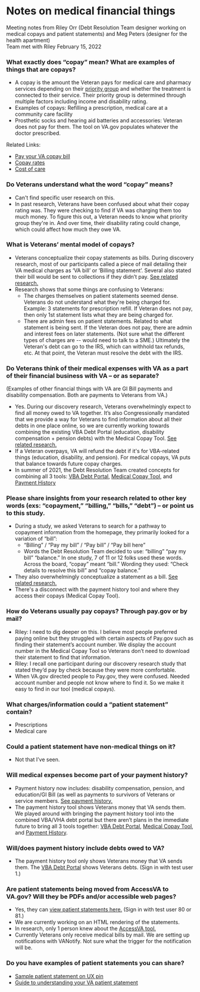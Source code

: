 # Notes on medical financial things
Meeting notes from Riley Orr (Debt Resolution Team designer working on medical copays and patient statements) and Meg Peters (designer for the health apartment)</br>
Team met with Riley February 15, 2022

### What exactly does “copay” mean? What are examples of things that are copays?
- A copay is the amount the Veteran pays for medical care and pharmacy services depending on their [priority group](https://www.va.gov/health-care/eligibility/priority-groups/) and whether the treatment is connected to their service. Their priority group is determined through multiple factors including income and disability rating. 
- Examples of copays: Refilling a prescription, medical care at a community care facility 
- Prosthetic socks and hearing aid batteries and accessories: Veteran does not pay for them. The tool on VA.gov populates whatever the doctor prescribed.

Related Links:
- [Pay your VA copay bill](https://www.va.gov/health-care/pay-copay-bill/)
- [Copay rates](https://staging.va.gov/health-care/copay-rates/) 
- [Cost of care](https://staging.va.gov/health-care/about-va-health-benefits/cost-of-care/)

### Do Veterans understand what the word “copay” means?
- Can't find specific user research on this.
- In past research, Veterans have been confused about what their copay rating was. They were checking to find if VA was charging them too much money. To figure this out, a Veteran needs to know what priority group they're in. And over time, their disability rating could change, which could affect how much they owe VA.

### What is Veterans’ mental model of copays?
- Veterans conceptualize their copay statements as bills. During discovery research, most of our participants called a piece of mail detailing their VA medical charges as ‘VA bill’ or ‘Billing statement’. Several also stated their bill would be sent to collections if they didn’t pay. [See related research.](https://github.com/department-of-veterans-affairs/va.gov-team/blob/master/products/Debt%20Resolution/Medical_Copays/research/apr-2021/readout.md#overwhelmingly-veterans-conceptualize-the-veteran-patient-statements-as-bills)
- Research shows that some things are confusing to Veterans: 
  - The charges themselves on patient statements seemed dense. Veterans do not understand what they're being charged for. Example: 3 statements for prescription refill. If Veteran does not pay, then only 1st statement lists what they are being charged for. 
  - There are admin fees on patient statements. Related to what statement is being sent. If the Veteran does not pay, there are admin and interest fees on later statements. (Not sure what the different types of charges are -- would need to talk to a SME.) Ultimately the Veteran's debt can go to the IRS, which can withhold tax refunds, etc. At that point, the Veteran must resolve the debt with the IRS.

### Do Veterans think of their medical expenses with VA as a part of their financial business with VA – or as separate? 
(Examples of other financial things with VA are GI Bill payments and disability compensation. Both are payments to Veterans from VA.)
- Yes. During our discovery research, Veterans overwhelmingly expect to find all money owed to VA together. It’s also Congressionally mandated that we provide a way for Veterans to find information about all their debts in one place online, so we are currently working towards combining the existing VBA Debt Portal (education, disability compensation + pension debts) with the Medical Copay Tool. [See related research.](https://github.com/department-of-veterans-affairs/va.gov-team/blob/master/products/Debt%20Resolution/Medical_Copays/research/apr-2021/readout.md#overwhelmingly-veterans-conceptualize-the-veteran-patient-statements-as-bills)
- If a Veteran overpays, VA will refund the debt if it's for VBA-related things (education, disability, and pension). For medical copays, VA puts that balance towards future copay charges. 
- In summer of 2021, the Debt Resolution Team created concepts for combining all 3 tools: [VBA Debt Portal](https://www.va.gov/manage-va-debt/), [Medical Copay Tool](https://www.va.gov/health-care/pay-copay-bill/), and [Payment History](https://www.va.gov/va-payment-history/) 

### Please share insights from your research related to other key words (exs: “copayment,” “billing,” “bills,” “debt”) – or point us to this study.
- During a study, we asked Veterans to search for a pathway to copayment information from the homepage, they primarily looked for a variation of “bill”:
  - “Billing” / “Pay my bill” / “Pay bill” / “Pay bill here”
  - Words the Debt Resolution Team decided to use: “billing” “pay my bill” “balance.” In one study, 7 of 11 or 12 folks used these words. Across the board, “copay” meant “bill.” Wording they used: “Check details to resolve this bill” and “copay balance.”
- They also overwhelmingly conceptualize a statement as a bill. [See related research.](https://github.com/department-of-veterans-affairs/va.gov-team/blob/master/products/Debt%20Resolution/Medical_Copays/research/apr-2021/readout.md#veterans-looked-for-a-variety-of-keywords-when-searching-for-a-pathway-to-copayment-information-but-primarily-looked-for-bill)  
- There's a disconnect with the payment history tool and where they access their copays (Medical Copay Tool).    

### How do Veterans usually pay copays? Through pay.gov or by mail?
- Riley: I need to dig deeper on this. I believe most people preferred paying online but they struggled with certain aspects of Pay.gov such as finding their statement’s account number. We display the account number in the Medical Copay Tool so Veterans don’t need to download their statement to find that information. 
- Riley: I recall one participant during our discovery research study that stated they’d pay by check because they were more comfortable. 
- When VA.gov directed people to Pay.gov, they were confused. Needed account number and people not know where to find it. So we make it easy to find in our tool (medical copays). 

### What charges/information could a “patient statement” contain?
- Prescriptions
- Medical care

### Could a patient statement have non-medical things on it?
- Not that I’ve seen.

### Will medical expenses become part of your payment history? 
- Payment history now includes: disability compensation, pension, and education/GI Bill (as well as payments to survivors of Veterans or service members. [See payment history.](https://www.va.gov/va-payment-history/)
- The payment history tool shows Veterans money that VA sends them. We played around with bringing the payment history tool into the combined VBA/VHA debt portal but there aren’t plans in the immediate future to bring all 3 tools together: [VBA Debt Portal](https://www.va.gov/manage-va-debt/), [Medical Copay Tool](https://www.va.gov/health-care/pay-copay-bill/), and [Payment History](https://www.va.gov/va-payment-history/). 

### Will/does payment history include debts owed to VA?
- The payment history tool only shows Veterans money that VA sends them. The [VBA Debt Portal](https://staging.va.gov/manage-va-debt/) shows Veterans debts. (Sign in with test user 1.)

### Are patient statements being moved from AccessVA to VA.gov? Will they be PDFs and/or accessible web pages?
- Yes, they can [view patient statements here.](https://staging.va.gov/health-care/pay-copay-bill/) (Sign in with test user 80 or 81.)
- We are currently working on an HTML rendering of the statements.
- In research, only 1 person knew about the [AccessVA tool.](https://eauth.va.gov/accessva/)
- Currently Veterans only receive medical bills by mail. We are setting up notifications with VANotify. Not sure what the trigger for the notification will be.

### Do you have examples of patient statements you can share?
- [Sample patient statement on UX pin](https://preview.uxpin.com/a0f7710002cf5f0d104c63ea77f2c7112f0853f0#/pages//simulate/no-panels?mode=i0)
- [Guide to understanding your VA patient statement](https://www.va.gov/HEALTHBENEFITS/resources/publications/IB10-691-understanding_your_VA_patient_statement.pdf)


